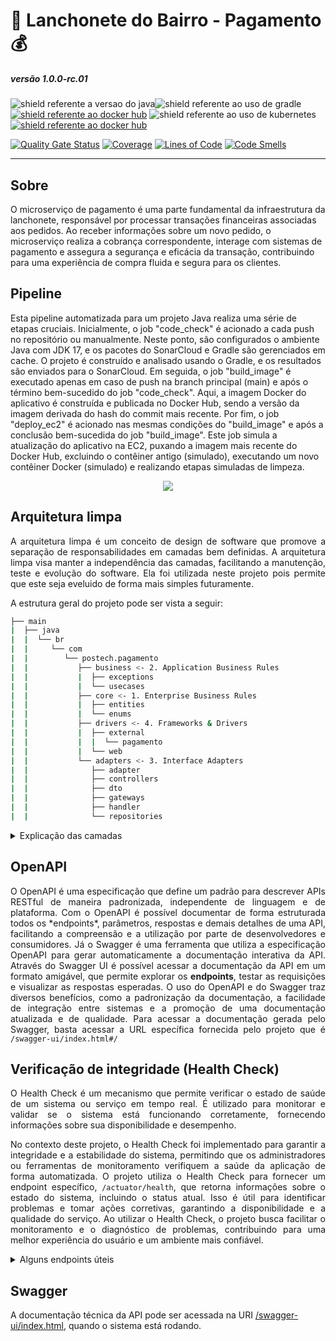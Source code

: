 # 🍔 Lanchonete do Bairro - Pagamento 💰

##### versão 1.0.0-rc.01

<img src="https://img.shields.io/badge/Java-17-important.svg?logo=java" alt="shield referente a versao do java"><img src="https://img.shields.io/badge/Build Tool-Gradle-green.svg?logo=gradle" alt="shield referente ao uso de gradle">[<img src="https://img.shields.io/badge/dockerhub-images-blue.svg?logo=docker" alt="shield referente ao docker hub">](https://hub.docker.com/repository/docker/danielmaria/postech-pagamento/general) <img src="https://img.shields.io/badge/Orchestrated by-Kubernetes-green.svg?logo=kubernetes" alt="shield referente ao uso de kubernetes">
[<img src="https://img.shields.io/badge/dockerhub-images-blue.svg?logo=docker" alt="shield referente ao docker hub">](https://hub.docker.com/repository/docker/danielmaria/postech-pagamento/general)

[![Quality Gate Status](https://sonarcloud.io/api/project_badges/measure?project=postech-lanchonete_postech-pagamento&metric=alert_status)](https://sonarcloud.io/summary/new_code?id=postech-lanchonete_postech-pagamento)
[![Coverage](https://sonarcloud.io/api/project_badges/measure?project=postech-lanchonete_postech-pagamento&metric=coverage)](https://sonarcloud.io/summary/new_code?id=postech-lanchonete_postech-pagamento)
[![Lines of Code](https://sonarcloud.io/api/project_badges/measure?project=postech-lanchonete_postech-pagamento&metric=ncloc)](https://sonarcloud.io/summary/new_code?id=postech-lanchonete_postech-pagamento)
[![Code Smells](https://sonarcloud.io/api/project_badges/measure?project=postech-lanchonete_postech-pagamento&metric=code_smells)](https://sonarcloud.io/summary/new_code?id=postech-lanchonete_postech-pagamento)

____

## Sobre


O microserviço de pagamento é uma parte fundamental da infraestrutura da lanchonete, responsável por processar transações 
financeiras associadas aos pedidos. Ao receber informações sobre um novo pedido, o microserviço realiza a cobrança correspondente,
interage com sistemas de pagamento e assegura a segurança e eficácia da transação, contribuindo para uma experiência de compra
fluida e segura para os clientes.

## Pipeline

Esta pipeline automatizada para um projeto Java realiza uma série de etapas cruciais. Inicialmente, o job "code_check" é acionado a cada push no repositório ou manualmente. Neste ponto, são configurados o ambiente Java com JDK 17, e os pacotes do SonarCloud e Gradle são gerenciados em cache. O projeto é construído e analisado usando o Gradle, e os resultados são enviados para o SonarCloud. Em seguida, o job "build_image" é executado apenas em caso de push na branch principal (main) e após o término bem-sucedido do job "code_check". Aqui, a imagem Docker do aplicativo é construída e publicada no Docker Hub, sendo a versão da imagem derivada do hash do commit mais recente. Por fim, o job "deploy_ec2" é acionado nas mesmas condições do "build_image" e após a conclusão bem-sucedida do job "build_image". Este job simula a atualização do aplicativo na EC2, puxando a imagem mais recente do Docker Hub, excluindo o contêiner antigo (simulado), executando um novo contêiner Docker (simulado) e realizando etapas simuladas de limpeza.

<p align="center">
  <img src="https://github.com/postech-lanchonete/postech-pagamento/assets/20681811/2877cb9b-08b3-4e11-a3c0-268ef66c82e0" />
</p>


## Arquitetura limpa
<p align="justify">
  A arquitetura limpa é um conceito de design de software que promove a separação de responsabilidades em camadas bem definidas. A arquitetura limpa visa manter a independência das camadas, facilitando a manutenção, teste e evolução do software. Ela foi utilizada neste projeto pois permite que este seja eveluido de forma mais simples futuramente.
</p>
A estrutura geral do projeto pode ser vista a seguir:

```sh
├── main
|  ├── java
|  |  └── br
|  |     └── com
|  |        └── postech.pagamento
|  |           ├── business <- 2. Application Business Rules
|  |           |  ├── exceptions
|  |           |  └── usecases
|  |           ├── core <- 1. Enterprise Business Rules
|  |           |  ├── entities
|  |           |  └── enums
|  |           ├── drivers <- 4. Frameworks & Drivers
|  |           |  ├── external
|  |           |  |  └── pagamento
|  |           |  └── web
|  |           └── adapters <- 3. Interface Adapters
|  |              ├── adapter
|  |              ├── controllers
|  |              ├── dto
|  |              ├── gateways
|  |              ├── handler
|  |              └── repositories
```
<details>
  <summary>Explicação das camadas</summary>
As camadas do projeto foram divididas seguindo a logica proposta pela arquitetura limpa, sendo 4 as prinipais assinaladas na árvore de estrutura acima.

1. **Core:** Esta camada contém regras de negócios de alto nível e princípios que são específicos para a organização ou domínio de negócios.
2. **Business**: Aqui, você encontra as regras de negócios da aplicação, que são específicas para a aplicação em si, independentemente do domínio de negócios. É onde a lógica de negócios central é implementada.
3. **Adapters**: Esta camada lida com a interação entre a aplicação e o mundo exterior. Inclui adaptadores para interfaces de usuário, bancos de dados, serviços externos e qualquer outra coisa que não seja parte da aplicação em si.
4. **Drivers**: É onde você integra frameworks, bibliotecas e drivers externos necessários para executar a aplicação. Isso inclui o banco de dados, frameworks web, ferramentas de comunicação e assim por diante. É a fronteira entre a aplicação e o ambiente externo.
</details>

## OpenAPI

<p align="justify">
  O OpenAPI é uma especificação que define um padrão para descrever APIs RESTful de maneira padronizada, independente de linguagem e de plataforma. Com o OpenAPI é possível documentar de forma estruturada todos os *endpoints*, parâmetros, respostas e demais detalhes de uma API, facilitando a compreensão e a utilização por parte de desenvolvedores e consumidores. Já o Swagger é uma ferramenta que utiliza a especificação OpenAPI para gerar automaticamente a documentação interativa da API. Através do Swagger UI é possível acessar a documentação da API em um formato amigável, que permite explorar os <b>endpoints</b>, testar as requisições e visualizar as respostas esperadas. O uso do OpenAPI e do Swagger traz diversos benefícios, como a padronização da documentação, a facilidade de integração entre sistemas e a promoção de uma documentação atualizada e de qualidade. Para acessar a documentação gerada pelo Swagger, basta acessar a URL específica fornecida pelo projeto que é <code>/swagger-ui/index.html#/</code>
</p>

## Verificação de integridade (Health Check)

<p align="justify">
  O Health Check é um mecanismo que permite verificar o estado de saúde de um sistema ou serviço em tempo real. É utilizado para monitorar e validar se o sistema está funcionando corretamente, fornecendo informações sobre sua disponibilidade e desempenho.
</p>
<p align="justify">
  No contexto deste projeto, o Health Check foi implementado para garantir a integridade e a estabilidade do sistema, permitindo que os administradores ou ferramentas de monitoramento verifiquem a saúde da aplicação de forma automatizada. O projeto utiliza o Health Check para fornecer um endpoint específico, <code>/actuator/health</code>, que retorna informações sobre o estado do sistema, incluindo o status atual. Isso é útil para identificar problemas e tomar ações corretivas, garantindo a disponibilidade e a qualidade do serviço. Ao utilizar o Health Check, o projeto busca facilitar o monitoramento e o diagnóstico de problemas, contribuindo para uma melhor experiência do usuário e um ambiente mais confiável.
</p>

<details>q
  <summary>Alguns endpoints úteis</summary>

```sh
/actuator/health: Informações de saúde da aplicação, incluindo o status do banco de dados.
```

```sh
/actuator/info: Informações gerais sobre a aplicação, incluindo informações sobre o banco de dados.
```

```sh
/actuator/metrics: Métricas da aplicação, como tempo de execução de consultas no banco de dados.
```

</details>


## Swagger

A documentação técnica da API pode ser acessada na URI [/swagger-ui/index.html](http://localhost:8080/swagger-ui/index.html), quando o sistema está rodando.

